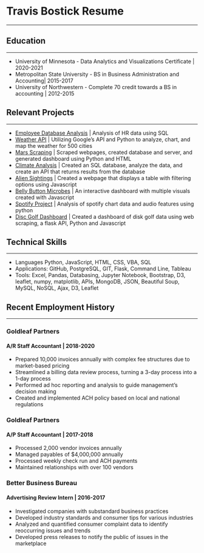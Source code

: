 
# Travis Bostick Resume
----

## Education
----
+ University of Minnesota - Data Analytics and Visualizations Certificate | 2020-2021
+ Metropolitan State University - BS in Business Administration and Accounting| 2015-2017
+ University of Northwestern - Complete 70 credit towards a BS in accounting | 2012-2015


## Relevant Projects
----
- [Employee Database Analysis](https://github.com/travisb98/EmployeeDatabase) | Analysis of HR data using SQL
- [Weather API](https://github.com/travisb98/Weather_API) | Utilizing Google’s API and Python to analyze, chart, and map the weather for 500 cities 
- [Mars Scraping](https://github.com/travisb98/Mars_Scraping) | Scraped webpages, created database and server, and generated dashboard using Python and HTML
- [Climate Analysis](https://github.com/travisb98/Climate_Analysis) | Created an SQL database, analyze the data, and create an API that returns results from the database
- [Alien Sightings](https://github.com/travisb98/Javascript_Alien) | Created a webpage that displays a table with filtering options using Javascript
- [Belly Button Microbes](https://github.com/travisb98/BellyButton) | An interactive dashboard with multiple visuals created with Javascript
- [Spotify Project](https://github.com/travisb98/SpotifySongAnalysisProject) | 	Analysis of spotify chart data and audio features using python
- [Disc Golf Dashboard](https://github.com/travisb98/Disc_Golf_Dashboard) | Created a dashboard of disk golf data using web scraping, a flask API, Python and Javascript

## Technical Skills
----
- Languages Python, JavaScript, HTML, CSS, VBA, SQL
- Applications: GitHub, PostgreSQL, GIT, Flask, Command Line, Tableau
- Tools: Excel, Pandas, Databasing, Jupyter Notebook, Bootstrap, D3, leaflet, numpy, matplotlib, APIs, MongoDB, JSON, Beautiful Soup, MySQL, NoSQL, Ajax, D3, Leaflet

## Recent Employment History
----
### Goldleaf Partners
#### A/R Staff Accountant | 2018-2020
- Prepared 10,000 invoices annually with complex fee structures due to market-based pricing
- Streamlined a billing data review process, turning a 3-day process into a 1-day process
- Performed ad hoc reporting and analysis to guide management’s decision making
- Created and implemented ACH policy based on local and national regulations

### Goldleaf Partners
#### A/P Staff Accountant | 2017-2018
- Processed 2,000 vendor invoices annually
- Managed payables of $4,000,000 annually
- Processed weekly check run and ACH payments
- Maintained relationships with over 100 vendors

### Better Business Bureau
#### Advertising Review Intern | 2016-2017
- Investigated companies with substandard business practices
- Developed industry standards and consumer tips for various industries
- Analyzed and quantified consumer complaint data to identify reoccurring issues and trends
- Developed press releases to notify the public of issues in the marketplace




